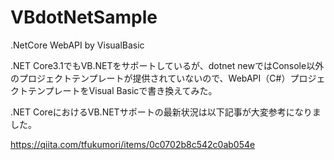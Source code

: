 # VBdotNetSample
.NetCore WebAPI by VisualBasic

.NET Core3.1でもVB.NETをサポートしているが、dotnet newではConsole以外のプロジェクトテンプレートが提供されていないので、WebAPI（C#）プロジェクトテンプレートをVisual Basicで書き換えてみた。

.NET CoreにおけるVB.NETサポートの最新状況は以下記事が大変参考になりました。

https://qiita.com/tfukumori/items/0c0702b8c542c0ab054e
